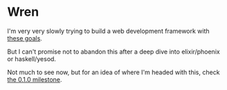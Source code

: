 # Wren

I'm very very slowly trying to build a web development framework with [these goals](https://github.com/blaix/wren/wiki/Goals).

But I can't promise not to abandon this after a deep dive into elixir/phoenix or haskell/yesod.

Not much to see now, but for an idea of where I'm headed with this, check [the 0.1.0 milestone](https://github.com/blaix/wren/milestones/Version%200.1.0).
